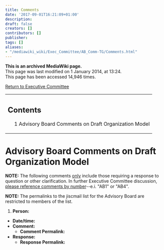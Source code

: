 ```yaml
---
title: Comments
date: '2017-09-01T16:21:09+01:00'
description: 
draft: false
creators: []
contributors: []
publisher: 
tags: []
aliases:
- "/mediawiki_wiki/Exec_Committee/AB_Comm-TG/Comments.html"
---
```


 **This is an archived MediaWiki page.**  
This page was last modified on 1 January 2014, at 13:24.  
This page has been accessed 14,946 times.

[Return to Executive Committee](/mediawiki_wiki/Exec_Committee)

<table id="toc" class="toc">
  <tr>
    <td>
      <div id="toctitle">
        <h2>Contents</h2>
      </div>
      <ul>
        <li class="toclevel-1 tocsection-1"><a href="#Advisory_Board_Comments_on_Draft_Organization_Model"><span class="tocnumber">1</span> <span class="toctext">Advisory Board Comments on Draft Organization Model</span></a></li>
      </ul>
    </td>
  </tr>
</table>


# Advisory Board Comments on Draft Organization Model 

**NOTE:** The following comments <u>only</u> include those requiring a response to question or other clarification. In further Executive Committee discussion, <u>please reference comments by number</u>--e.i. "AB1" or "AB4".

**NOTE:** The permalinks to the jiscmail list for the Advisory Board are restricted to members of the list.

1. **Person:**
  - **Date/time:**
  - **Comment:**
    - **Comment Permalink:**
  - **Response:**
    - **Response Permalink:**

